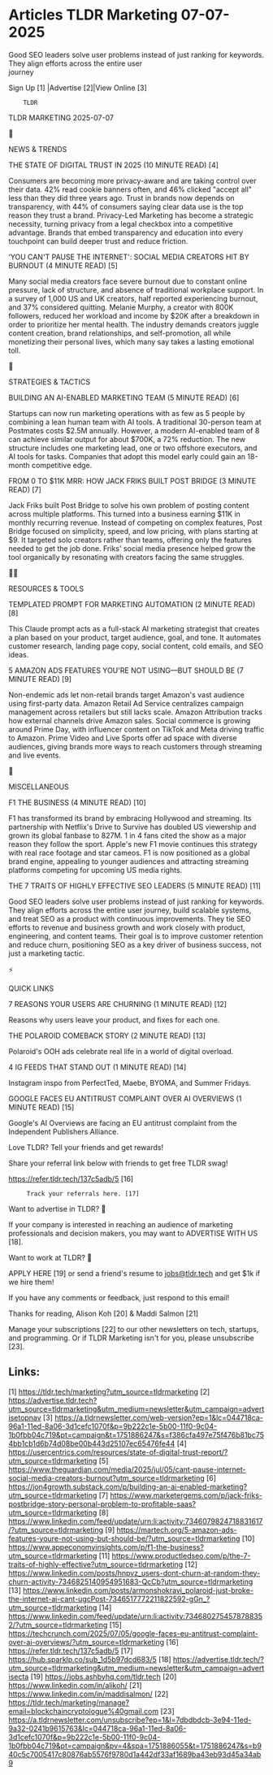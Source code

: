 # Articles TLDR Marketing 07-07-2025

Good SEO leaders solve user problems instead of just ranking for
keywords. They align efforts across the entire user
journey ‌ ‌ ‌ ‌ ‌ ‌ ‌ ‌ ‌ ‌ ‌ ‌ ‌ ‌ ‌ ‌ ‌ ‌ ‌ ‌ ‌ ‌ ‌ ‌ ‌ ‌  ‌ ‌ ‌ ‌ ‌ ‌ ‌ ‌ ‌ ‌ ‌ ‌ ‌ ‌ ‌ ‌ ‌ ‌ ‌ ‌ ‌ ‌ ‌ ‌ ‌ ‌ 


 Sign Up [1] |Advertise [2]|View Online [3] 

		TLDR 

TLDR MARKETING 2025-07-07

📱 

NEWS & TRENDS

 THE STATE OF DIGITAL TRUST IN 2025 (10 MINUTE READ) [4] 

 Consumers are becoming more privacy-aware and are taking control over
their data. 42% read cookie banners often, and 46% clicked "accept
all" less than they did three years ago. Trust in brands now depends
on transparency, with 44% of consumers saying clear data use is the
top reason they trust a brand. Privacy-Led Marketing has become a
strategic necessity, turning privacy from a legal checkbox into a
competitive advantage. Brands that embed transparency and education
into every touchpoint can build deeper trust and reduce friction. 

 ‘YOU CAN'T PAUSE THE INTERNET': SOCIAL MEDIA CREATORS HIT BY
BURNOUT (4 MINUTE READ) [5] 

 Many social media creators face severe burnout due to constant online
pressure, lack of structure, and absence of traditional workplace
support. In a survey of 1,000 US and UK creators, half reported
experiencing burnout, and 37% considered quitting. Melanie Murphy, a
creator with 800K followers, reduced her workload and income by $20K
after a breakdown in order to prioritize her mental health. The
industry demands creators juggle content creation, brand
relationships, and self-promotion, all while monetizing their personal
lives, which many say takes a lasting emotional toll. 

🚀 

STRATEGIES & TACTICS

 BUILDING AN AI-ENABLED MARKETING TEAM (5 MINUTE READ) [6] 

 Startups can now run marketing operations with as few as 5 people by
combining a lean human team with AI tools. A traditional 30-person
team at Postmates costs $2.5M annually. However, a modern AI-enabled
team of 8 can achieve similar output for about $700K, a 72% reduction.
The new structure includes one marketing lead, one or two offshore
executors, and AI tools for tasks. Companies that adopt this model
early could gain an 18-month competitive edge. 

 FROM 0 TO $11K MRR: HOW JACK FRIKS BUILT POST BRIDGE (3 MINUTE READ)
[7] 

 Jack Friks built Post Bridge to solve his own problem of posting
content across multiple platforms. This turned into a business earning
$11K in monthly recurring revenue. Instead of competing on complex
features, Post Bridge focused on simplicity, speed, and low pricing,
with plans starting at $9. It targeted solo creators rather than
teams, offering only the features needed to get the job done. Friks'
social media presence helped grow the tool organically by resonating
with creators facing the same struggles. 

🧑‍💻 

RESOURCES & TOOLS

 TEMPLATED PROMPT FOR MARKETING AUTOMATION (2 MINUTE READ) [8] 

 This Claude prompt acts as a full-stack AI marketing strategist that
creates a plan based on your product, target audience, goal, and tone.
It automates customer research, landing page copy, social content,
cold emails, and SEO ideas. 

 5 AMAZON ADS FEATURES YOU'RE NOT USING—BUT SHOULD BE (7 MINUTE
READ) [9] 

 Non-endemic ads let non-retail brands target Amazon's vast audience
using first-party data. Amazon Retail Ad Service centralizes campaign
management across retailers but still lacks scale. Amazon Attribution
tracks how external channels drive Amazon sales. Social commerce is
growing around Prime Day, with influencer content on TikTok and Meta
driving traffic to Amazon. Prime Video and Live Sports offer ad space
with diverse audiences, giving brands more ways to reach customers
through streaming and live events. 

🎁 

MISCELLANEOUS

 F1 THE BUSINESS (4 MINUTE READ) [10] 

 F1 has transformed its brand by embracing Hollywood and streaming.
Its partnership with Netflix's Drive to Survive has doubled US
viewership and grown its global fanbase to 827M. 1 in 4 fans cited the
show as a major reason they follow the sport. Apple's new F1 movie
continues this strategy with real race footage and star cameos. F1 is
now positioned as a global brand engine, appealing to younger
audiences and attracting streaming platforms competing for upcoming US
media rights. 

 THE 7 TRAITS OF HIGHLY EFFECTIVE SEO LEADERS (5 MINUTE READ) [11] 

 Good SEO leaders solve user problems instead of just ranking for
keywords. They align efforts across the entire user journey, build
scalable systems, and treat SEO as a product with continuous
improvements. They tie SEO efforts to revenue and business growth and
work closely with product, engineering, and content teams. Their goal
is to improve customer retention and reduce churn, positioning SEO as
a key driver of business success, not just a marketing tactic. 

⚡ 

QUICK LINKS

 7 REASONS YOUR USERS ARE CHURNING (1 MINUTE READ) [12] 

 Reasons why users leave your product, and fixes for each one. 

 THE POLAROID COMEBACK STORY (2 MINUTE READ) [13] 

 Polaroid's OOH ads celebrate real life in a world of digital
overload. 

 4 IG FEEDS THAT STAND OUT (1 MINUTE READ) [14] 

 Instagram inspo from PerfectTed, Maebe, BYOMA, and Summer Fridays. 

 GOOGLE FACES EU ANTITRUST COMPLAINT OVER AI OVERVIEWS (1 MINUTE READ)
[15] 

 Google's AI Overviews are facing an EU antitrust complaint from the
Independent Publishers Alliance. 

Love TLDR? Tell your friends and get rewards!

 Share your referral link below with friends to get free TLDR swag! 

 https://refer.tldr.tech/137c5adb/5 [16] 

		 Track your referrals here. [17] 

Want to advertise in TLDR? 📰

 If your company is interested in reaching an audience of marketing
professionals and decision makers, you may want to ADVERTISE WITH US
[18]. 

Want to work at TLDR? 💼

 APPLY HERE [19] or send a friend's resume to jobs@tldr.tech and get
$1k if we hire them! 

 If you have any comments or feedback, just respond to this email! 

Thanks for reading, 
Alison Koh [20] & Maddi Salmon [21] 

 Manage your subscriptions [22] to our other newsletters on tech,
startups, and programming. Or if TLDR Marketing isn't for you, please
unsubscribe [23]. 

 

Links:
------
[1] https://tldr.tech/marketing?utm_source=tldrmarketing
[2] https://advertise.tldr.tech?utm_source=tldrmarketing&utm_medium=newsletter&utm_campaign=advertisetopnav
[3] https://a.tldrnewsletter.com/web-version?ep=1&lc=044718ca-96a1-11ed-8a06-3d1cefc1070f&p=9b222c1e-5b00-11f0-9c04-1b0fbb04c719&pt=campaign&t=1751886247&s=f386cfa497e75f476b81bc754bb1cb1d6b74d08be00b443d25107ec65476fe44
[4] https://usercentrics.com/resources/state-of-digital-trust-report/?utm_source=tldrmarketing
[5] https://www.theguardian.com/media/2025/jul/05/cant-pause-internet-social-media-creators-burnout?utm_source=tldrmarketing
[6] https://jon4growth.substack.com/p/building-an-ai-enabled-marketing?utm_source=tldrmarketing
[7] https://www.marketergems.com/p/jack-friks-postbridge-story-personal-problem-to-profitable-saas?utm_source=tldrmarketing
[8] https://www.linkedin.com/feed/update/urn:li:activity:7346079824718831617/?utm_source=tldrmarketing
[9] https://martech.org/5-amazon-ads-features-youre-not-using-but-should-be/?utm_source=tldrmarketing
[10] https://www.appeconomyinsights.com/p/f1-the-business?utm_source=tldrmarketing
[11] https://www.productledseo.com/p/the-7-traits-of-highly-effective?utm_source=tldrmarketing
[12] https://www.linkedin.com/posts/hnpvz_users-dont-churn-at-random-they-churn-activity-7346825140954951683-QcCb?utm_source=tldrmarketing
[13] https://www.linkedin.com/posts/armonshokravi_polaroid-just-broke-the-internet-ai-cant-ugcPost-7346517772211822592-gGn_?utm_source=tldrmarketing
[14] https://www.linkedin.com/feed/update/urn:li:activity:7346802754578788352/?utm_source=tldrmarketing
[15] https://techcrunch.com/2025/07/05/google-faces-eu-antitrust-complaint-over-ai-overviews/?utm_source=tldrmarketing
[16] https://refer.tldr.tech/137c5adb/5
[17] https://hub.sparklp.co/sub_1d5b97dcd683/5
[18] https://advertise.tldr.tech/?utm_source=tldrmarketing&utm_medium=newsletter&utm_campaign=advertisecta
[19] https://jobs.ashbyhq.com/tldr.tech
[20] https://www.linkedin.com/in/alikoh/
[21] https://www.linkedin.com/in/maddisalmon/
[22] https://tldr.tech/marketing/manage?email=blockchaincryptologue%40gmail.com
[23] https://a.tldrnewsletter.com/unsubscribe?ep=1&l=7dbdbdcb-3e94-11ed-9a32-0241b9615763&lc=044718ca-96a1-11ed-8a06-3d1cefc1070f&p=9b222c1e-5b00-11f0-9c04-1b0fbb04c719&pt=campaign&pv=4&spa=1751886055&t=1751886247&s=b940c5c7005417c80876ab5576f9780d1a442df33af1689ba43eb93d45a34ab9